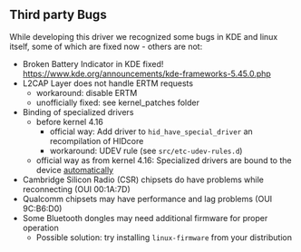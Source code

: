 ## Third party Bugs

While developing this driver we recognized some bugs in KDE and linux itself,
some of which are fixed now - others are not:

* Broken Battery Indicator in KDE
  fixed! https://www.kde.org/announcements/kde-frameworks-5.45.0.php
* L2CAP Layer does not handle ERTM requests
  * workaround: disable ERTM
  * unofficially fixed: see kernel_patches folder
* Binding of specialized drivers
  * before kernel 4.16
    * official way: Add driver to `hid_have_special_driver` an recompilation of HIDcore
    * workaround: UDEV rule (see `src/etc-udev-rules.d`)
  * official way as from kernel 4.16: Specialized drivers are bound to the device [automatically](https://github.com/torvalds/linux/commit/e04a0442d33b8cf183bba38646447b891bb02123#diff-88d50bd989bbdf3bbd2f3c5dcd4edcb9)
* Cambridge Silicon Radio (CSR) chipsets do have problems while reconnecting (OUI 00:1A:7D)
* Qualcomm chipsets may have performance and lag problems (OUI 9C:B6:D0)
* Some Bluetooth dongles may need additional firmware for proper operation
  * Possible solution: try installing `linux-firmware` from your distribution
